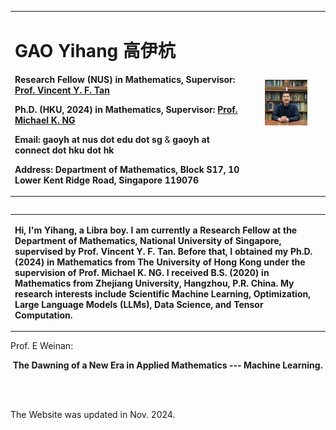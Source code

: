 <table border="0" align="left">
  <tr>
    <td width="75%">
      <h1>GAO Yihang 高伊杭</h1>
      <p align="left"><b>Research Fellow (NUS) in Mathematics, Supervisor: <a href="https://vyftan.github.io/">Prof. Vincent Y. F. Tan</a></b></p>
      <p align="left"><b>Ph.D. (HKU, 2024) in Mathematics, Supervisor: <a href="https://sites.google.com/view/michael-ng-math/home">Prof. Michael K. NG</a></b></p>
      <p align="left"><b>Email: gaoyh at nus dot edu dot sg</b> & <b>gaoyh at connect dot hku dot hk</b></p>
      <p align="left"><b>Address: Department of Mathematics, Block S17, 10 Lower Kent Ridge Road, Singapore 119076</b></p>
    </td>
    <td width="25%">
      <center>
      <img src="/GAOYihang_img.jpg" width="60%"> 
        </center>
    </td>
  </tr>
</table>
<table border="0" align="left">
<tr>
  <td>
  <p align="left"><b>
  Hi, I'm Yihang, a Libra boy. I am currently a Research Fellow at the Department of Mathematics, National University of Singapore, supervised by Prof. Vincent Y. F. Tan. Before that, I obtained my Ph.D. (2024) in Mathematics from The University of Hong Kong under the supervision of Prof. Michael K. NG. I received B.S. (2020) in Mathematics from Zhejiang University, Hangzhou, P.R. China. My research interests include Scientific Machine Learning, Optimization, Large Language Models (LLMs), Data Science, and Tensor Computation. 
 </b></p>
    </td>
  </tr>
  </table>
  
 
 
 <br/>
 <br/>
 
 
<p align="left">Prof. E Weinan:</p>
<p align="center"> <strong>The Dawning of a New Era in Applied Mathematics --- Machine Learning. </strong> </p>

  
  
  




<!--  
  <h2>Others</h2>
  Click for information about my [applying to graduate studies](./application.md) if you are interested. -->
  <br/>
  <br/>
  
 <div> 
  <p align="left"> The Website was updated in Nov. 2024. </p>
  </div>
